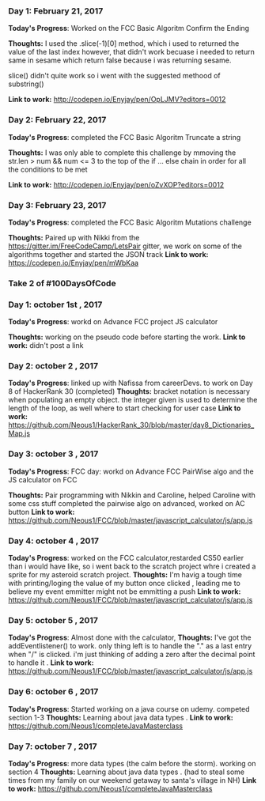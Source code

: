 <!--# 100 Days Of Code - Log

### Day 0: February 30, 2016 (Example 1)
##### (delete me or comment me out)

**Today's Progress**: Fixed CSS, worked on canvas functionality for the app.

**Thoughts:** I really struggled with CSS, but, overall, I feel like I am slowly getting better at it. Canvas is still new for me, but I managed to figure out some basic functionality.

**Link to work:** [Calculator App](http://www.example.com)

### Day 0: February 30, 2016 (Example 2)
##### (delete me or comment me out)

**Today's Progress**: Fixed CSS, worked on canvas functionality for the app.

**Thoughts**: I really struggled with CSS, but, overall, I feel like I am slowly getting better at it. Canvas is still new for me, but I managed to figure out some basic functionality.

**Link(s) to work**: [Calculator App](http://www.example.com)


### Day 1: June 27, Monday

**Today's Progress**: I've gone through many exercises on FreeCodeCamp.

**Thoughts** I've recently started coding, and it's a great feeling when I finally solve an algorithm challenge after a lot of attempts and hours spent.

**Link(s) to work**
1. [Find the Longest Word in a String](https://www.freecodecamp.com/challenges/find-the-longest-word-in-a-string)
2. [Title Case a Sentence](https://www.freecodecamp.com/challenges/title-case-a-sentence)
-->
### Day 1: February 21, 2017 
**Today's Progress**: Worked on the FCC Basic Algoritm Confirm the Ending 

**Thoughts:** I used the .slice(-1)[0] method, which i used to returned the  value of the last index however, that didn't work becuase i needed to return same in sesame which return false because i was returning sesame.

slice() didn't quite work so i went with the suggested methood of substring()

**Link to work:** http://codepen.io/Enyjay/pen/OpLJMV?editors=0012


### Day 2: February 22, 2017 
**Today's Progress**: completed the FCC Basic Algoritm Truncate a string 

**Thoughts:** I was only able to complete this challenge by mmoving the str.len > num && num <= 3 to the top of the if ... else chain in order for all the conditions to be met

**Link to work:** http://codepen.io/Enyjay/pen/oZvXOP?editors=0012

### Day 3: February 23, 2017 
**Today's Progress**: completed the FCC Basic Algoritm Mutations challenge 

**Thoughts:** Paired up with Nikki from the https://gitter.im/FreeCodeCamp/LetsPair gitter, we work on some of the algorithms together and started the JSON track 
**Link to work:** https://codepen.io/Enyjay/pen/mWbKaa
###

### Take 2 of #100DaysOfCode

###
### Day 1: october 1st , 2017 
**Today's Progress**: workd on Advance FCC project JS calculator

**Thoughts:** working on the pseudo code before starting the work.
**Link to work:** didn't post a link 


### Day 2: october 2 , 2017 
**Today's Progress**: linked up with Nafissa from careerDevs. to work on Day 8 of HackerRank 30 (completed)
**Thoughts:** bracket notation is necessary when populating an empty object. the integer given is used to determine the length of the loop, as well where to start checking for user case
**Link to work:** https://github.com/Neous1/HackerRank_30/blob/master/day8_Dictionaries_Map.js

###
### Day 3: october 3 , 2017 
**Today's Progress**: FCC day: workd on Advance FCC PairWise algo and the JS calculator on FCC

**Thoughts:** Pair programming with Nikkin and Caroline, helped Caroline with some css stuff completed the pairwise algo on advanced, worked on AC button
**Link to work:** https://github.com/Neous1/FCC/blob/master/javascript_calculator/js/app.js

### Day 4: october 4 , 2017 
**Today's Progress**: worked on the FCC calculator,restarded CS50 earlier than i would have like, so i went back to the scratch project whre i created a sprite for my asteroid scratch project.
**Thoughts:** I'm havig a tough time with printing/loging the value of my button once clicked , leading me to believe my event emmitter might not be emmitting a push
**Link to work:** https://github.com/Neous1/FCC/blob/master/javascript_calculator/js/app.js

### Day 5: october 5 , 2017 
**Today's Progress**: Almost done with the calculator, 
**Thoughts:** I've got the addEventlistener() to work. only thing left is to handle the "." as a last entry when "/" is clicked.
i'm just thinking of adding a zero after the decimal point to handle it .
**Link to work:** https://github.com/Neous1/FCC/blob/master/javascript_calculator/js/app.js

### Day 6: october 6 , 2017 
**Today's Progress**: Started working on a java course on udemy. competed section 1-3
**Thoughts:** Learning about java data types  .
**Link to work:** https://github.com/Neous1/completeJavaMasterclass

### Day 7: october 7 , 2017 
**Today's Progress**: more data types (the calm before the storm). working on section 4
**Thoughts:** Learning about java data types  . (had to steal some times from my family on our weekend getaway to santa's village in NH)
**Link to work:** https://github.com/Neous1/completeJavaMasterclass
